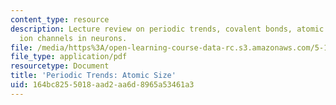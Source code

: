 ```yaml
---
content_type: resource
description: Lecture review on periodic trends, covalent bonds, atomic size, and sodium
  ion channels in neurons.
file: /media/https%3A/open-learning-course-data-rc.s3.amazonaws.com/5-111-principles-of-chemical-science-fall-2008/164bc8255018aad2aa6d8965a53461a3_bioex_lect10.pdf
file_type: application/pdf
resourcetype: Document
title: 'Periodic Trends: Atomic Size'
uid: 164bc825-5018-aad2-aa6d-8965a53461a3
---
```

